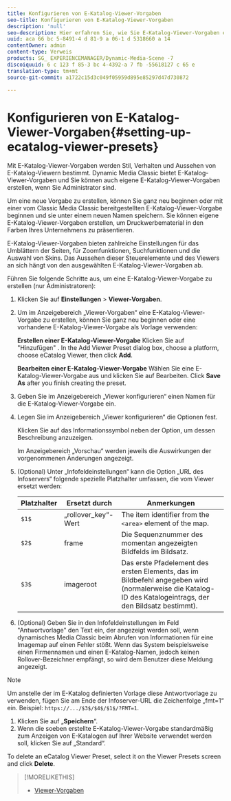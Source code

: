 ```yaml
---
title: Konfigurieren von E-Katalog-Viewer-Vorgaben
seo-title: Konfigurieren von E-Katalog-Viewer-Vorgaben
description: 'null'
seo-description: Hier erfahren Sie, wie Sie E-Katalog-Viewer-Vorgaben einrichten.
uuid: aca 66 bc 5-8491-4 d 81-9 a 06-1 d 5318660 a 14
contentOwner: admin
content-type: Verweis
products: SG_ EXPERIENCEMANAGER/Dynamic-Media-Scene -7
discoiquuid: 6 c 123 f 85-3 bc 4-4392-a 7 fb -55618127 c 65 e
translation-type: tm+mt
source-git-commit: a1722c15d3c049f05959d895e85297d47d730872

---
```



# Konfigurieren von E-Katalog-Viewer-Vorgaben{#setting-up-ecatalog-viewer-presets}

Mit E-Katalog-Viewer-Vorgaben werden Stil, Verhalten und Aussehen von E-Katalog-Viewern bestimmt. Dynamic Media Classic bietet E-Katalog-Viewer-Vorgaben und Sie können auch eigene E-Katalog-Viewer-Vorgaben erstellen, wenn Sie Administrator sind.

Um eine neue Vorgabe zu erstellen, können Sie ganz neu beginnen oder mit einer vom Classic Media Classic bereitgestellten E-Katalog-Viewer-Vorgabe beginnen und sie unter einem neuen Namen speichern. Sie können eigene E-Katalog-Viewer-Vorgaben erstellen, um Druckwerbematerial in den Farben Ihres Unternehmens zu präsentieren.

E-Katalog-Viewer-Vorgaben bieten zahlreiche Einstellungen für das Umblättern der Seiten, für Zoomfunktionen, Suchfunktionen und die Auswahl von Skins. Das Aussehen dieser Steuerelemente und des Viewers an sich hängt von den ausgewählten E-Katalog-Viewer-Vorgaben ab.

Führen Sie folgende Schritte aus, um eine E-Katalog-Viewer-Vorgabe zu erstellen (nur Administratoren):

1. Klicken Sie auf **Einstellungen** &gt; **Viewer-Vorgaben**.
1. Um im Anzeigebereich „Viewer-Vorgaben“ eine E-Katalog-Viewer-Vorgabe zu erstellen, können Sie ganz neu beginnen oder eine vorhandene E-Katalog-Viewer-Vorgabe als Vorlage verwenden:

   **Erstellen einer E-Katalog-Viewer-Vorgabe** Klicken Sie auf "Hinzufügen" . In the Add Viewer Preset dialog box, choose a platform, choose eCatalog Viewer, then click **Add**.

   **Bearbeiten einer E-Katalog-Viewer-Vorgabe** Wählen Sie eine E-Katalog-Viewer-Vorgabe aus und klicken Sie auf Bearbeiten. Click **Save As** after you finish creating the preset.

1. Geben Sie im Anzeigebereich „Viewer konfigurieren“ einen Namen für die E-Katalog-Viewer-Vorgabe ein.
1. Legen Sie im Anzeigebereich „Viewer konfigurieren“ die Optionen fest.

   Klicken Sie auf das Informationssymbol  neben der Option, um dessen Beschreibung anzuzeigen.

   Im Anzeigebereich „Vorschau“ werden jeweils die Auswirkungen der vorgenommenen Änderungen angezeigt.

1. (Optional) Unter „Infofeldeinstellungen“ kann die Option „URL des Infoservers“ folgende spezielle Platzhalter umfassen, die vom Viewer ersetzt werden:

   | Platzhalter | Ersetzt durch | Anmerkungen |
   |--- |--- |--- |
   | `$1$` | „rollover_key“-Wert | The item identifier from the `<area>` element of the map. |
   | `$2$` | frame | Die Sequenznummer des momentan angezeigten Bildfelds im Bildsatz. |
   | `$3$` | imageroot | Das erste Pfadelement des ersten Elements, das im Bildbefehl angegeben wird (normalerweise die Katalog-ID des Katalogeintrags, der den Bildsatz bestimmt). |

1. (Optional) Geben Sie in den Infofeldeinstellungen im Feld "Antwortvorlage" den Text ein, der angezeigt werden soll, wenn dynamisches Media Classic beim Abrufen von Informationen für eine Imagemap auf einen Fehler stößt. Wenn das System beispielsweise einen Firmennamen und einen E-Katalog-Namen, jedoch keinen Rollover-Bezeichner empfängt, so wird dem Benutzer diese Meldung angezeigt.

>[!NOTE]
>
>Um anstelle der im E-Katalog definierten Vorlage diese Antwortvorlage zu verwenden, fügen Sie am Ende der Infoserver-URL die Zeichenfolge „fmt=1“ ein. Beispiel: `https://.../$3$/$4$/$1$/?FMT=1`.

1. Klicken Sie auf „**Speichern**“.
1. Wenn die soeben erstellte E-Katalog-Viewer-Vorgabe standardmäßig zum Anzeigen von E-Katalogen auf Ihrer Website verwendet werden soll, klicken Sie auf „Standard“.

To delete an eCatalog Viewer Preset, select it on the Viewer Presets screen and click **Delete**.

>[!MORELIKETHIS]
>
>* [Viewer-Vorgaben](application-setup.md#viewer_presets)

